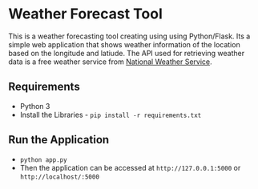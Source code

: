 # Weather Forecast Tool

This is a weather forecasting tool creating using using Python/Flask. Its a simple web application that shows weather information of the location based on the longitude and latiude. The API used for retrieving weather data is a free weather service from [National Weather Service](https://www.weather.gov/documentation/services-web-api&sa=D&source=calendar&ust=1641768438693965&usg=AOvVaw3OWCV8Z2DjkIpuF6eXz_L2).

## Requirements ##
* Python 3
* Install the Libraries - 
```pip install -r requirements.txt ```

## Run the Application ##
* ``` python app.py ```
* Then the application can be accessed at ``` http://127.0.0.1:5000 ``` or ``` http://localhost/:5000 ```
